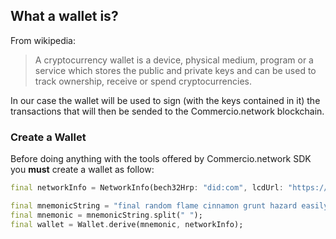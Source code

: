 ## What a wallet is?
From wikipedia:
> A cryptocurrency wallet is a device, physical medium, program or a service which
>stores the public and private keys and can be used to track ownership, receive or spend cryptocurrencies.

In our case the wallet will be used to sign 
(with the keys contained in it) the transactions that will 
then be sended to the Commercio.network blockchain.
  
### Create a Wallet
Before doing anything with the tools offered by Commercio.network SDK you **must** create a wallet as follow:
```dart
final networkInfo = NetworkInfo(bech32Hrp: "did:com", lcdUrl: "https://lcd-testnet.commercio.network");

final mnemonicString = "final random flame cinnamon grunt hazard easily mutual resist pond solution define knife female tongue crime atom jaguar alert library best forum lesson rigid";
final mnemonic = mnemonicString.split(" ");
final wallet = Wallet.derive(mnemonic, networkInfo);
```
